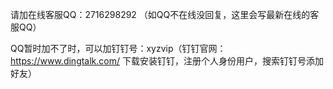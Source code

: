 请加在线客服QQ：2716298292 （如QQ不在线没回复，这里会写最新在线的客服QQ）

QQ暂时加不了时，可以加钉钉号：xyzvip（钉钉官网：https://www.dingtalk.com/ 下载安装钉钉，注册个人身份用户，搜索钉钉号添加好友）
